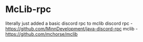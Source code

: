 # McLib-rpc

literally just added a basic discord rpc to mclib
discord rpc - https://github.com/MinnDevelopment/java-discord-rpc
mclib - https://github.com/mchorse/mclib
